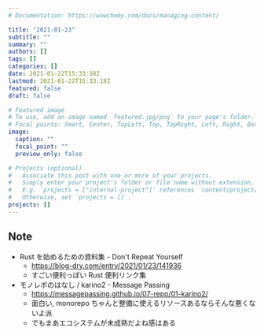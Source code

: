 ```yaml
---
# Documentation: https://wowchemy.com/docs/managing-content/

title: "2021-01-23"
subtitle: ""
summary: ""
authors: []
tags: []
categories: []
date: 2021-01-22T15:33:18Z
lastmod: 2021-01-22T15:33:18Z
featured: false
draft: false

# Featured image
# To use, add an image named `featured.jpg/png` to your page's folder.
# Focal points: Smart, Center, TopLeft, Top, TopRight, Left, Right, BottomLeft, Bottom, BottomRight.
image:
  caption: ""
  focal_point: ""
  preview_only: false

# Projects (optional).
#   Associate this post with one or more of your projects.
#   Simply enter your project's folder or file name without extension.
#   E.g. `projects = ["internal-project"]` references `content/project/deep-learning/index.md`.
#   Otherwise, set `projects = []`.
projects: []
---
```


## Note

* Rust を始めるための資料集 - Don't Repeat Yourself
  * https://blog-dry.com/entry/2021/01/23/141936
  * すごい便利っぽい Rust 便利リンク集
* モノレポのはなし / karino2 - Message Passing
  * https://messagepassing.github.io/07-repo/01-karino2/
  * 面白い, monorepo ちゃんと整備に使えるリソースあるならそんな悪くないよ派
  * でもまあエコシステムが未成熟だよね感はある

